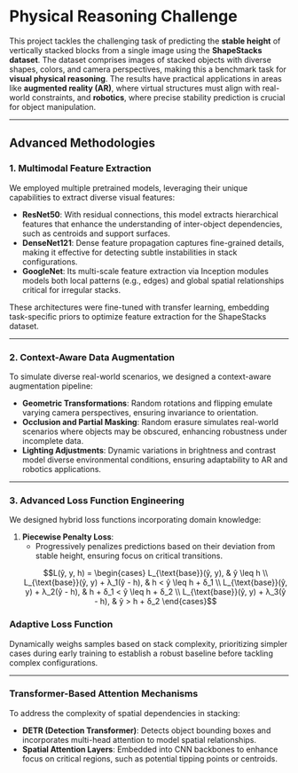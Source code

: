 # **Physical Reasoning Challenge**

This project tackles the challenging task of predicting the **stable height** of vertically stacked blocks from a single image using the **ShapeStacks dataset**. The dataset comprises images of stacked objects with diverse shapes, colors, and camera perspectives, making this a benchmark task for **visual physical reasoning**. The results have practical applications in areas like **augmented reality (AR)**, where virtual structures must align with real-world constraints, and **robotics**, where precise stability prediction is crucial for object manipulation.

---

## **Advanced Methodologies**

### **1. Multimodal Feature Extraction**
We employed multiple pretrained models, leveraging their unique capabilities to extract diverse visual features:
- **ResNet50**: With residual connections, this model extracts hierarchical features that enhance the understanding of inter-object dependencies, such as centroids and support surfaces.
- **DenseNet121**: Dense feature propagation captures fine-grained details, making it effective for detecting subtle instabilities in stack configurations.
- **GoogleNet**: Its multi-scale feature extraction via Inception modules models both local patterns (e.g., edges) and global spatial relationships critical for irregular stacks.

These architectures were fine-tuned with transfer learning, embedding task-specific priors to optimize feature extraction for the ShapeStacks dataset.

---

### **2. Context-Aware Data Augmentation**
To simulate diverse real-world scenarios, we designed a context-aware augmentation pipeline:
- **Geometric Transformations**: Random rotations and flipping emulate varying camera perspectives, ensuring invariance to orientation.
- **Occlusion and Partial Masking**: Random erasure simulates real-world scenarios where objects may be obscured, enhancing robustness under incomplete data.
- **Lighting Adjustments**: Dynamic variations in brightness and contrast model diverse environmental conditions, ensuring adaptability to AR and robotics applications.

---

### **3. Advanced Loss Function Engineering**
We designed hybrid loss functions incorporating domain knowledge:
1. **Piecewise Penalty Loss**:
    - Progressively penalizes predictions based on their deviation from stable height, ensuring focus on critical transitions.
   ```math
   L(ŷ, y, h) =
   \begin{cases} 
      L_{\text{base}}(ŷ, y), & ŷ \leq h \\
      L_{\text{base}}(ŷ, y) + λ_1(ŷ - h), & h < ŷ \leq h + δ_1 \\
      L_{\text{base}}(ŷ, y) + λ_2(ŷ - h), & h + δ_1 < ŷ \leq h + δ_2 \\
      L_{\text{base}}(ŷ, y) + λ_3(ŷ - h), & ŷ > h + δ_2
   \end{cases}
### **Adaptive Loss Function**
Dynamically weighs samples based on stack complexity, prioritizing simpler cases during early training to establish a robust baseline before tackling complex configurations.

---

### **Transformer-Based Attention Mechanisms**
To address the complexity of spatial dependencies in stacking:

- **DETR (Detection Transformer)**: Detects object bounding boxes and incorporates multi-head attention to model spatial relationships.
- **Spatial Attention Layers**: Embedded into CNN backbones to enhance focus on critical regions, such as potential tipping points or centroids.
